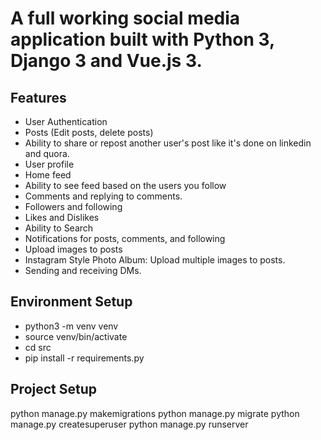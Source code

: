 # A full working social media application built with Python 3, Django 3 and Vue.js 3.
## Features

- User Authentication
- Posts (Edit posts, delete posts)
- Ability to share or repost another user's post like it's done on linkedin and quora.
- User profile
- Home feed
- Ability to see feed based on the users you follow
- Comments and replying to comments.
- Followers and following
- Likes and Dislikes
- Ability to Search
- Notifications for posts, comments, and following
- Upload images to posts
- Instagram Style Photo Album: Upload multiple images to posts.
- Sending and receiving DMs.

## Environment Setup

- python3 -m venv venv
- source venv/bin/activate
- cd src
- pip install -r requirements.py

## Project Setup

python manage.py makemigrations
python manage.py migrate
python manage.py createsuperuser
python manage.py runserver
